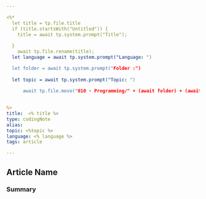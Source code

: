 ```yaml
---

<%*
  let title = tp.file.title
  if (title.startsWith("Untitled")) {
    title = await tp.system.prompt("Title");
    
  } 
	await tp.file.rename(title);
  let language = await tp.system.prompt("Language: ")

  let folder = await tp.system.prompt("Folder :")
  
  let topic = await tp.system.prompt("Topic: ")

	  await tp.file.move("010 - Programming/" + (await folder) + (await title))
  
  
%>
title:  <% title %>
type: codingNote
alias:
topic: <%topic %> 
language: <% language %>
tags: article

---
```




## Article Name





### Summary

